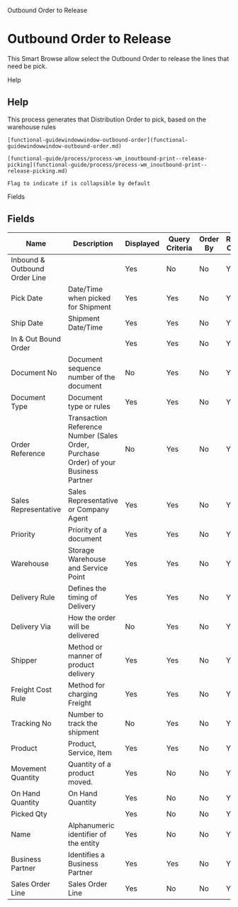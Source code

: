 
Outbound Order to Release
# Outbound Order to Release


This Smart Browse allow select the Outbound Order to release the lines that need be pick.

Help
## Help

This process generates that Distribution Order to pick,   based on the warehouse rules

```
[functional-guidewindowwindow-outbound-order](functional-guidewindowwindow-outbound-order.md)
```

```
[functional-guide/process/process-wm_inoutbound-print--release-picking](functional-guide/process/process-wm_inoutbound-print--release-picking.md)
```

```
Flag to indicate if is collapsible by default
```
Fields
## Fields




Name                          | Description                                                                         | Displayed | Query Criteria | Order By | Read Only | Mandatory
----------------------------- | ----------------------------------------------------------------------------------- | --------- | -------------- | -------- | --------- | ---------
Inbound & Outbound Order Line |                                                                                     | Yes       | No             | No       | Yes       | Yes      
Pick Date                     | Date/Time when picked for Shipment                                                  | Yes       | Yes            | No       | Yes       | No       
Ship Date                     | Shipment Date/Time                                                                  | Yes       | Yes            | No       | Yes       | No       
In & Out Bound Order          |                                                                                     | Yes       | Yes            | No       | Yes       | No       
Document No                   | Document sequence number of the document                                            | No        | Yes            | No       | Yes       | No       
Document Type                 | Document type or rules                                                              | Yes       | Yes            | No       | Yes       | No       
Order Reference               | Transaction Reference Number (Sales Order, Purchase Order) of your Business Partner | No        | Yes            | No       | Yes       | No       
Sales Representative          | Sales Representative or Company Agent                                               | Yes       | Yes            | No       | Yes       | No       
Priority                      | Priority of a document                                                              | Yes       | Yes            | No       | Yes       | No       
Warehouse                     | Storage Warehouse and Service Point                                                 | Yes       | Yes            | No       | Yes       | No       
Delivery Rule                 | Defines the timing of Delivery                                                      | Yes       | Yes            | No       | Yes       | No       
Delivery Via                  | How the order will be delivered                                                     | No        | Yes            | No       | Yes       | No       
Shipper                       | Method or manner of product delivery                                                | Yes       | Yes            | No       | Yes       | No       
Freight Cost Rule             | Method for charging Freight                                                         | Yes       | Yes            | No       | Yes       | No       
Tracking No                   | Number to track the shipment                                                        | No        | Yes            | No       | Yes       | No       
Product                       | Product, Service, Item                                                              | Yes       | Yes            | No       | Yes       | No       
Movement Quantity             | Quantity of a product moved.                                                        | Yes       | No             | No       | Yes       | No       
On Hand Quantity              | On Hand Quantity                                                                    | Yes       | No             | No       | Yes       | No       
Picked Qty                    |                                                                                     | Yes       | No             | No       | Yes       | No       
Name                          | Alphanumeric identifier of the entity                                               | Yes       | No             | No       | Yes       | No       
Business Partner              | Identifies a Business Partner                                                       | Yes       | Yes            | No       | Yes       | No       
Sales Order Line              | Sales Order Line                                                                    | Yes       | No             | No       | Yes       | No       
